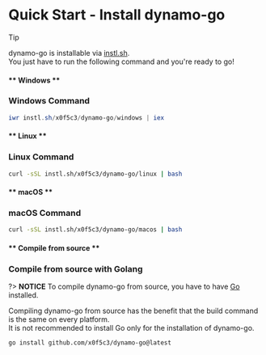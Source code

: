 # Quick Start - Install dynamo-go

> [!TIP]
> dynamo-go is installable via [instl.sh](https://instl.sh).\
> You just have to run the following command and you're ready to go!

<!-- tabs:start -->

#### ** Windows **

### Windows Command

```powershell
iwr instl.sh/x0f5c3/dynamo-go/windows | iex
```

#### ** Linux **

### Linux Command

```bash
curl -sSL instl.sh/x0f5c3/dynamo-go/linux | bash
```

#### ** macOS **

### macOS Command

```bash
curl -sSL instl.sh/x0f5c3/dynamo-go/macos | bash
```

#### ** Compile from source **

### Compile from source with Golang

?> **NOTICE**
To compile dynamo-go from source, you have to have [Go](https://golang.org/) installed.

Compiling dynamo-go from source has the benefit that the build command is the same on every platform.\
It is not recommended to install Go only for the installation of dynamo-go.

```command
go install github.com/x0f5c3/dynamo-go@latest
```

<!-- tabs:end -->
